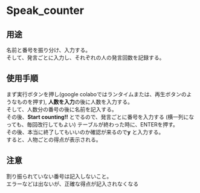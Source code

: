 # Speak_counter
## 用途
名前と番号を振り分け、入力する。  
そして、発言ごとに入力し、それぞれの人の発言回数を記録する。

## 使用手順
まず実行ボタンを押し(google colaboではランタイムまたは、再生ボタンのようなものを押す), **人数を入力**の後に人数を入力する。  
そして、人数分の番号の後に名前を記入する。  
その後、**Start counting!!** とでるので、発言ごとに番号を入力する  (横一列になっても、毎回改行してもよい)
テーブルが終わった時に、ENTERを押す。  
その後、本当に終了してもいいのか確認が来るので**y** と入力する。  
すると、人物ごとの得点が表示される。

## 注意
割り振られていない番号は記入しないこと。  
エラーなどは出ないが、正確な得点が記入されなくなる
